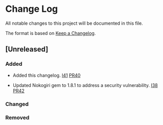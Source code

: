 # Change Log

All notable changes to this project will be documented in this file.

The format is based on [Keep a Changelog](http://keepachangelog.com/en/1.0.0/).

## [Unreleased]

### Added

- Added this changelog.
  [I41](https://github.com/dinj-oss/mutator_rails/issues/41) [PR40]
  
- Updated Nokogiri gem to 1.8.1 to address a security vulnerability.
  [I38](https://github.com/dinj-oss/mutator_rails/issues/38) [PR42]

### Changed

### Removed



[PR40]: https://github.com/dinj-oss/mutator_rails/pull/40
[PR42]: https://github.com/dinj-oss/mutator_rails/pull/42
